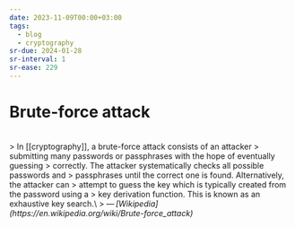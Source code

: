 ```yaml
---
date: 2023-11-09T00:00+03:00
tags:
  - blog
  - cryptography
sr-due: 2024-01-28
sr-interval: 1
sr-ease: 229
---
```


# Brute-force attack
<br class="f">
> In [[cryptography]], a brute-force attack consists of an attacker
> submitting many passwords or passphrases with the hope of eventually guessing
> correctly. The attacker systematically checks all possible passwords and
> passphrases until the correct one is found. Alternatively, the attacker can
> attempt to guess the key which is typically created from the password using a
> key derivation function. This is known as an exhaustive key search.\
> — <cite>[Wikipedia](https://en.wikipedia.org/wiki/Brute-force_attack)</cite>
